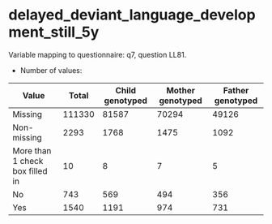 # delayed_deviant_language_development_still_5y
Variable mapping to questionnaire: q7, question LL81.
- Number of values:

| Value | Total | Child genotyped | Mother genotyped | Father genotyped |
| ----- | ----- | --------------- | ---------------- | ---------------- |
| Missing | 111330 | 81587 | 70294 | 49126 |
| Non-missing | 2293 | 1768 | 1475 | 1092 |
| More than 1 check box filled in | 10 | 8 | 7 |5 |
| No | 743 | 569 | 494 |356 |
| Yes | 1540 | 1191 | 974 |731 |



